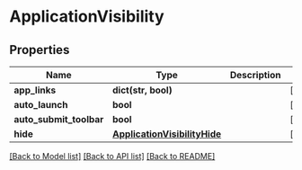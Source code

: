 # ApplicationVisibility

## Properties
Name | Type | Description | Notes
------------ | ------------- | ------------- | -------------
**app_links** | **dict(str, bool)** |  | [optional] 
**auto_launch** | **bool** |  | [optional] 
**auto_submit_toolbar** | **bool** |  | [optional] 
**hide** | [**ApplicationVisibilityHide**](ApplicationVisibilityHide.md) |  | [optional] 

[[Back to Model list]](../README.md#documentation-for-models) [[Back to API list]](../README.md#documentation-for-api-endpoints) [[Back to README]](../README.md)

